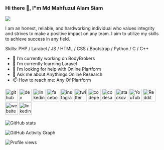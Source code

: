 ### Hi there 👋, I"m Md Mahfuzul Alam Siam
![](https://mahfuzulsiam.com/upload/assets/images/Twitter%20Header.png)

I am an honest, reliable, and hardworking individual who values integrity and strives to make a positive impact on any team. I
aim to utilize my skills to achieve success in any field. 

Skills: PHP / Larabel / JS / HTML / CSS / Bootstrap / Python / C / C++

- 🔭 I’m currently working on BodyBrokers 
- 🌱 I’m currently learning Laravel 
- 🤔 I’m looking for help with Online Plartform 
- 💬 Ask me about Anythings Online Research 
- 📫 How to reach me: Any Of Plartform 


[<img src='https://cdn.jsdelivr.net/npm/simple-icons@3.0.1/icons/github.svg' alt='github' height='40'>](https://github.com/mahfuzulsiam)  [<img src='https://cdn.jsdelivr.net/npm/simple-icons@3.0.1/icons/dev-dot-to.svg' alt='dev' height='40'>](https://dev.to/mahfuzulsiam)  [<img src='https://cdn.jsdelivr.net/npm/simple-icons@3.0.1/icons/linkedin.svg' alt='linkedin' height='40'>](https://www.linkedin.com/in/mahfuzulsiam/)  [<img src='https://cdn.jsdelivr.net/npm/simple-icons@3.0.1/icons/facebook.svg' alt='facebook' height='40'>](https://www.facebook.com/mahfuzulsiam)  [<img src='https://cdn.jsdelivr.net/npm/simple-icons@3.0.1/icons/instagram.svg' alt='instagram' height='40'>](https://www.instagram.com/mahfuzulsiam/)  [<img src='https://cdn.jsdelivr.net/npm/simple-icons@3.0.1/icons/twitter.svg' alt='twitter' height='40'>](https://twitter.com/mahfuzulsiam)  [<img src='https://cdn.jsdelivr.net/npm/simple-icons@3.0.1/icons/codepen.svg' alt='codepen' height='40'>](https://codepen.io/mahfuzulsiam)  [<img src='https://cdn.jsdelivr.net/npm/simple-icons@3.0.1/icons/codesandbox.svg' alt='codesandbox' height='40'>](https://codesandbox.io/u/mahfuzulsiam)  [<img src='https://cdn.jsdelivr.net/npm/simple-icons@3.0.1/icons/stackoverflow.svg' alt='stackoverflow' height='40'>](https://stackoverflow.com/users/mahfuzulsiam)  [<img src='https://cdn.jsdelivr.net/npm/simple-icons@3.0.1/icons/youtube.svg' alt='YouTube' height='40'>](https://www.youtube.com/channel/@mahfuzulsiam)  [<img src='https://cdn.jsdelivr.net/npm/simple-icons@3.0.1/icons/reddit.svg' alt='Reddit' height='40'>](https://www.reddit.com/user/mahfuzulsiam)  [<img src='https://cdn.jsdelivr.net/npm/simple-icons@3.0.1/icons/icloud.svg' alt='website' height='40'>](www.mahfuzulsiam.com)  [<img src='https://cdn.jsdelivr.net/npm/simple-icons@3.0.1/icons/linkedin.svg' alt='linkedin' height='40'>](https://www.linkedin.com/in/mahfuzulsiam/)  

![GitHub stats](https://github-readme-stats.vercel.app/api?username=mahfuzulsiam&show_icons=true)  

![GitHub Activity Graph](https://activity-graph.herokuapp.com/graph?username=mahfuzulsiam)  

![Profile views](https://gpvc.arturio.dev/mahfuzulsiam)  

